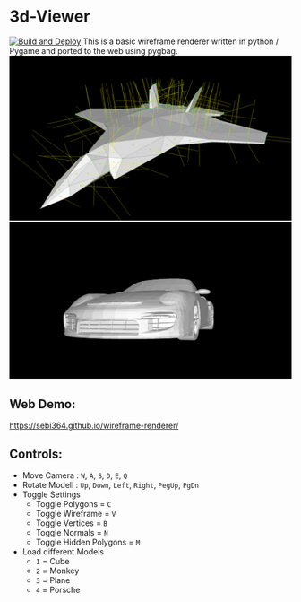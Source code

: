 # 3d-Viewer
[![Build and Deploy](https://github.com/sebi364/wireframe-renderer/actions/workflows/deploy.yml/badge.svg)](https://github.com/sebi364/wireframe-renderer/actions/workflows/deploy.yml)
This is a basic wireframe renderer written in python / Pygame and ported to the web using pygbag.
![](./Pictures/Plane.png)
![](./Pictures/Porsche.png)
## Web Demo:
https://sebi364.github.io/wireframe-renderer/
## Controls:
- Move Camera : `W`, `A`, `S`, `D`, `E`, `Q`
- Rotate Modell : `Up`, `Down`, `Left`, `Right`, `PegUp`, `PgDn`
- Toggle Settings
  - Toggle Polygons = `C`
  - Toggle Wireframe = `V`
  - Toggle Vertices = `B`
  - Toggle Normals = `N`
  - Toggle Hidden Polygons = `M`
- Load different Models
  - `1` = Cube
  - `2` = Monkey
  - `3` = Plane
  - `4` = Porsche
